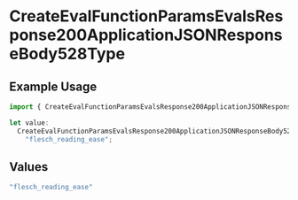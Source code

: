 # CreateEvalFunctionParamsEvalsResponse200ApplicationJSONResponseBody528Type

## Example Usage

```typescript
import { CreateEvalFunctionParamsEvalsResponse200ApplicationJSONResponseBody528Type } from "@orq-ai/node/models/operations";

let value:
  CreateEvalFunctionParamsEvalsResponse200ApplicationJSONResponseBody528Type =
    "flesch_reading_ease";
```

## Values

```typescript
"flesch_reading_ease"
```